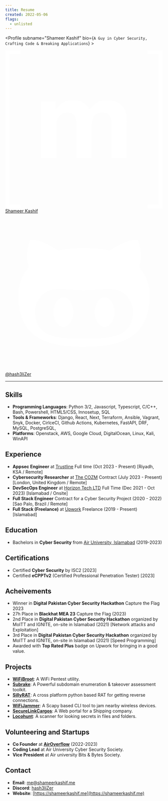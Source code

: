 ```yaml
---
title: Resume
created: 2022-05-06
flags:
  - unlisted
---
```


<script lang="ts">
  import Profile from '$lib/components/extra/profile.svelte'
</script>

<Profile subname="Shameer Kashif" bio={`A Guy in Cyber Security, Crafting Code & Breaking Applications`} >

<div class="flex flex-col md:flex-row gap-4 mt-4">
<a href="https://shameerkashif.me" rel="noopener external" target="_blank" class="group flex-1 relative overflow-hidden btn btn-block normal-case border-none no-underline bg-[#110019] hover:bg-[#0077B3]">
<svg class="absolute w-16 h-16 left-10 opacity-20 fill-white transform-gpu transition-transform ease-in-out duration-500 group-hover:scale-125" viewBox="0 0 24 24" xmlns="http://www.w3.org/2000/svg"><path fill="#fff" d="M.632.55v22.9H2.28V24H0V0h2.28v.55zm7.043 7.26v1.157h.033a3.312 3.312 0 0 1 1.117-1.024c.433-.245.936-.365 1.5-.365c.54 0 1.033.107 1.481.314c.448.208.785.582 1.02 1.108c.254-.374.6-.706 1.034-.992c.434-.287.95-.43 1.546-.43c.453 0 .872.056 1.26.167c.388.11.716.286.993.53c.276.245.489.559.646.951c.152.392.23.863.23 1.417v5.728h-2.349V11.52c0-.286-.01-.559-.032-.812a1.755 1.755 0 0 0-.18-.66a1.106 1.106 0 0 0-.438-.448c-.194-.11-.457-.166-.785-.166c-.332 0-.6.064-.803.189a1.38 1.38 0 0 0-.48.499a1.946 1.946 0 0 0-.231.696a5.56 5.56 0 0 0-.06.785v4.768h-2.35v-4.8c0-.254-.004-.503-.018-.752a2.074 2.074 0 0 0-.143-.688a1.052 1.052 0 0 0-.415-.503c-.194-.125-.476-.19-.854-.19c-.111 0-.259.024-.439.074c-.18.051-.36.143-.53.282a1.637 1.637 0 0 0-.439.595c-.12.259-.18.6-.18 1.02v4.966H5.46V7.81zm15.693 15.64V.55H21.72V0H24v24h-2.28v-.55z"></path></svg>
  <span class="z-10 !text-white">Shameer Kashif</span>
</a>
<a href="https://github.com/hash3liZer" rel="noopener external" target="_blank" class="group flex-1 relative overflow-hidden btn btn-block normal-case border-none no-underline bg-[#110019] hover:bg-[#2A3192]">
<svg class="absolute w-16 h-16 right-10 opacity-20 fill-white transform-gpu transition-transform ease-in-out duration-500 group-hover:scale-125" viewBox="0 0 24 24" xmlns="http://www.w3.org/2000/svg"><path fill="#fff" fill-rule="evenodd" d="M20.375 8.174c.163-.4.688-1.987-.163-4.137c0 0-1.312-.413-4.3 1.625c-1.25-.35-2.587-.4-3.912-.4c-1.325 0-2.662.05-3.912.4c-2.988-2.05-4.3-1.625-4.3-1.625c-.85 2.15-.325 3.737-.163 4.137C2.612 9.262 2 10.662 2 12.362c0 6.437 4.162 7.887 9.975 7.887S22 18.799 22 12.362c0-1.7-.613-3.1-1.625-4.188ZM12 19.024c-4.125 0-7.475-.187-7.475-4.187c0-.95.475-1.85 1.275-2.588c1.338-1.225 3.625-.575 6.2-.575c2.588 0 4.85-.65 6.2.575c.813.738 1.275 1.625 1.275 2.588c0 3.987-3.35 4.187-7.475 4.187Zm-3.137-6.262c-.825 0-1.5 1-1.5 2.225s.674 2.237 1.5 2.237c.825 0 1.5-1 1.5-2.237c0-1.238-.675-2.225-1.5-2.225Zm6.274 0c-.825 0-1.5.987-1.5 2.225c0 1.237.675 2.237 1.5 2.237s1.5-1 1.5-2.237c0-1.238-.662-2.225-1.5-2.225Z"></path></svg>
  <span class="z-10 !text-white">@hash3liZer</span>
</a>
</div>
</Profile>

<hr> 

## Skills
* **Programming Languages**: Python 3/2, Javascript, Typescript, C/C++, Bash, Powershell, HTML5/CSS, Innosetup, SQL
* **Tools & Frameworks**: Django, React, Next, Terraform, Ansible, Vagrant, Snyk, Docker, CirlceCI, Github Actions, Kubernetes, FastAPI, DRF, MySQL, PostgreSQL,
* **Platforms**: Openstack, AWS, Google Cloud, DigitalOcean, Linux, Kali, WinAPI

## Experience
* **Appsec Engineer** at <a href="https://trustline.sa" target="_blank">Trustline</a> Full time (Oct 2023 - Present) [Riyadh, KSA / Remote]
* **Cybersecurity Researcher** at <a href="https://thecozm.com/" target="_blank">The COZM</a> Contract (July 2023 - Present) [London, United Kingdom / Remote]
* **DevSecOps Engineer** at <a href="https://www.horizon.com.pk" target="_blank">Horizon Tech LTD</a> Full Time (Dec 2021 - Oct 2023) [Islamabad / Onsite]
* **Full Stack Engineer** Contract for a Cyber Security Project (2020 - 2022) [Sao Palo, Brazil / Remote]
* **Full Stack (Freelance)** at <a href="https://upwork.com" target="_blank">Upwork</a> Freelance (2019 - Present) [Islamabad]

## Education
* Bachelors in **Cyber Security** from <a href="https:/au.edu.pk" target="_blank">Air University, Islamabad</a> (2019-2023)

## Certifications
* Certified  **Cyber Security** by ISC2 [2023]
* Certified **eCPPTv2** (Certified Professional Penetration Tester) [2023]

## Acheivements
* Winner in **Digital Pakistan Cyber Security Hackathon** Capture the Flag 2023
* 27h Place in **Blackhat MEA 23** Capture the Flag (2023)
* 2nd Place in **Digital Pakistan Cyber Security Hackathon** organized by MoITT and IGNITE, on-site in Islamabad (2021) [Network attacks and Exploitation]
* 3rd Place in **Digital Pakistan Cyber Security Hackathon** organized by MoITT and IGNITE, on-site in Islamabad (2021) [Speed Programming]
* Awarded with **Top Rated Plus** badge on Upwork for bringing in a good value.

## Projects
* **[WiFiBroot](https://github.com/hash3liZer/wifibroot)**: A WiFi Pentest utility.
* **[Subrake](https://github.com/hash3liZer/subrake)**: A Powerful subdomain enumeration & takeover assessment toolkit.
* **[SillyRAT](https://github.com/hash3liZer/sillyrat)**: A cross platform python based RAT for getting reverse connections.
* **[WiFiJammer](https://github.com/hash3liZer/wifijammer)**: A Scapy based CLI tool to jam nearby wireless devices.
* **[SecureLinkCargos](https://securelinkcargos.com)**: A Web portal for a Shipping company.
* **[Locohunt](https://github.com/hash3liZer/locohunt)**: A scanner for looking secrets in files and folders.

## Volunteering and Startups
* **Co Founder** at **[AirOverflow](https://airoverflow.com)** (2022-2023)
* **Coding Lead** at Air University Cyber Security Society.
* **Vice President** at Air university Bits & Bytes Society.

## Contact
* **Email**: [me@shameerkashif.me](mailto:me@shameerkashif.me)
* **Discord**: [hash3liZer](#)
* **Website**: [https://shameerkashif.me](https://shameerkashif.me)

